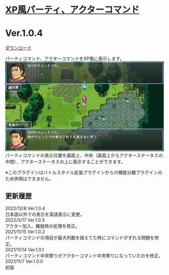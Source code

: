 # [XP風パーティ、アクターコマンド](https://raw.githubusercontent.com/nuun888/MZ/master/NUUN_XPBattleCommand.js)
# Ver.1.0.4
[ダウンロード](https://raw.githubusercontent.com/nuun888/MZ/master/NUUN_XPBattleCommand.js)

パーティコマンド、アクターコマンドをXP風に表示します。  
![画像](img/MultiMessageWindows.png)  
パーティコマンドの表示位置を画面上、中央（画面上からアクターステータスの中間）、アクターステータスの上に表示することができます。  

※このプラグインはバトルスタイル拡張プラグインからの機能分離プラグインのため併用はできません。

## 更新履歴
2022/12/8 Ver.1.0.4  
日本語以外での表示を英語表示に変更。  
2022/3/17 Ver.1.0.3  
アクター加入、離脱時の処理を修正。  
2021/11/15 Ver.1.0.2  
パーティコマンドの項目が最大列数を超えてた時にコマンドがずれる問題を修正。  
2021/11/14 Ver.1.0.1  
パーティコマンド中央寄りがアクターコマンド中央寄りになっていたのを修正。  
2021/11/7 Ver.1.0.0  
初版  
